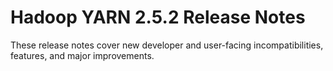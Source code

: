 # Hadoop YARN 2.5.2 Release Notes

These release notes cover new developer and user-facing incompatibilities, features, and major improvements.



